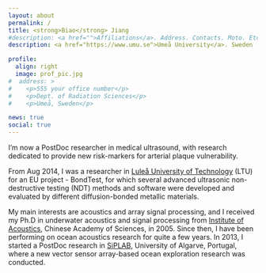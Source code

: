 ```yaml
---
layout: about
permalink: /
title: <strong>Biao</strong> Jiang
#description: <a href="">Affiliations</a>. Address. Contacts. Moto. Etc.
description: <a href="https://www.umu.se">Umeå University</a>. Sweden

profile:
  align: right
  image: prof_pic.jpg
#  address: >
#    <p>555 your office number</p>
#    <p>Dept. of Radiation Sciences</p>
#    <p>Umeå, Sweden</p>

news: true
social: true
---
```


I’m now a PostDoc researcher in medical ultrasound, with research dedicated to provide new risk-markers for arterial plaque vulnerability. 

From Aug 2014, I was a researcher in [Luleå University of Technology](https://ltu.se) (LTU) for an EU project - BondTest, for which several advanced ultrasonic non-destructive testing (NDT) methods and software were developed and evaluated by different diffusion-bonded metallic materials. 

My main interests are acoustics and array signal processing, and I received my Ph.D in underwater acoustics and signal processing from [Institute of Acoustics](https://english.ioa.cas.cn), Chinese Academy of Sciences, in 2005. Since then, I have been performing on ocean acoustics research for quite a few years. In 2013, I started a PostDoc research in [SiPLAB](https://siplab.fct.ualg.pt), University of Algarve, Portugal, where a new vector sensor array-based ocean exploration research was conducted. 

